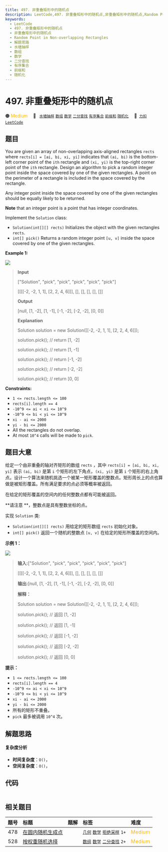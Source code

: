 ```yaml
---
title: 497. 非重叠矩形中的随机点
description: LeetCode,497. 非重叠矩形中的随机点,非重叠矩形中的随机点,Random Point in Non-overlapping Rectangles,解题思路,水塘抽样,数组,数学,二分查找,有序集合,前缀和,随机化
keywords:
  - LeetCode
  - 497. 非重叠矩形中的随机点
  - 非重叠矩形中的随机点
  - Random Point in Non-overlapping Rectangles
  - 解题思路
  - 水塘抽样
  - 数组
  - 数学
  - 二分查找
  - 有序集合
  - 前缀和
  - 随机化
---
```


# 497. 非重叠矩形中的随机点

🟠 <font color=#ffb800>Medium</font>&emsp; 🔖&ensp; [`水塘抽样`](/tag/reservoir-sampling.md) [`数组`](/tag/array.md) [`数学`](/tag/math.md) [`二分查找`](/tag/binary-search.md) [`有序集合`](/tag/ordered-set.md) [`前缀和`](/tag/prefix-sum.md) [`随机化`](/tag/randomized.md)&emsp; 🔗&ensp;[`力扣`](https://leetcode.cn/problems/random-point-in-non-overlapping-rectangles) [`LeetCode`](https://leetcode.com/problems/random-point-in-non-overlapping-rectangles)

## 题目

You are given an array of non-overlapping axis-aligned rectangles `rects`
where `rects[i] = [ai, bi, xi, yi]` indicates that `(ai, bi)` is the bottom-
left corner point of the `ith` rectangle and `(xi, yi)` is the top-right
corner point of the `ith` rectangle. Design an algorithm to pick a random
integer point inside the space covered by one of the given rectangles. A point
on the perimeter of a rectangle is included in the space covered by the
rectangle.

Any integer point inside the space covered by one of the given rectangles
should be equally likely to be returned.

**Note** that an integer point is a point that has integer coordinates.

Implement the `Solution` class:

  * `Solution(int[][] rects)` Initializes the object with the given rectangles `rects`.
  * `int[] pick()` Returns a random integer point `[u, v]` inside the space covered by one of the given rectangles.



**Example 1:**

![](https://assets.leetcode.com/uploads/2021/07/24/lc-pickrandomrec.jpg)

> 
> 
> 
> 
> 
> **Input**
> 
> ["Solution", "pick", "pick", "pick", "pick", "pick"]
> 
> [[[[-2, -2, 1, 1], [2, 2, 4, 6]]], [], [], [], [], []]
> 
> **Output**
> 
> [null, [1, -2], [1, -1], [-1, -2], [-2, -2], [0, 0]]
> 
> 
> 
> **Explanation**
> 
> Solution solution = new Solution([[-2, -2, 1, 1], [2, 2, 4, 6]]);
> 
> solution.pick(); // return [1, -2]
> 
> solution.pick(); // return [1, -1]
> 
> solution.pick(); // return [-1, -2]
> 
> solution.pick(); // return [-2, -2]
> 
> solution.pick(); // return [0, 0]

**Constraints:**

  * `1 <= rects.length <= 100`
  * `rects[i].length == 4`
  * `-10^9 <= ai < xi <= 10^9`
  * `-10^9 <= bi < yi <= 10^9`
  * `xi - ai <= 2000`
  * `yi - bi <= 2000`
  * All the rectangles do not overlap.
  * At most `10^4` calls will be made to `pick`.


## 题目大意

给定一个由非重叠的轴对齐矩形的数组 `rects` ，其中 `rects[i] = [ai, bi, xi, yi]` 表示 `(ai, bi)` 是第
`i` 个矩形的左下角点，`(xi, yi)` 是第 `i`
个矩形的右上角点。设计一个算法来随机挑选一个被某一矩形覆盖的整数点。矩形周长上的点也算做是被矩形覆盖。所有满足要求的点必须等概率被返回。

在给定的矩形覆盖的空间内的任何整数点都有可能被返回。

**请注意  **，整数点是具有整数坐标的点。

实现 `Solution` 类:

  * `Solution(int[][] rects)` 用给定的矩形数组 `rects` 初始化对象。
  * `int[] pick()` 返回一个随机的整数点 `[u, v]` 在给定的矩形所覆盖的空间内。



**示例 1：**

![](https://assets.leetcode.com/uploads/2021/07/24/lc-pickrandomrec.jpg)

> 
> 
> 
> 
> 
> **输入:**["Solution", "pick", "pick", "pick", "pick", "pick"]
> 
> [[[[-2, -2, 1, 1], [2, 2, 4, 6]]], [], [], [], [], []]
> 
> **输出:**[null, [1, -2], [1, -1], [-1, -2], [-2, -2], [0, 0]]
> 
> 
> 
> **解释：**
> 
> Solution solution = new Solution([[-2, -2, 1, 1], [2, 2, 4, 6]]);
> 
> solution.pick(); // 返回 [1, -2]
> 
> solution.pick(); // 返回 [1, -1]
> 
> solution.pick(); // 返回 [-1, -2]
> 
> solution.pick(); // 返回 [-2, -2]
> 
> solution.pick(); // 返回 [0, 0]



**提示：**

  * `1 <= rects.length <= 100`
  * `rects[i].length == 4`
  * `-10^9 <= ai < xi <= 10^9`
  * `-10^9 <= bi < yi <= 10^9`
  * `xi - ai <= 2000`
  * `yi - bi <= 2000`
  * 所有的矩形不重叠。
  * `pick` 最多被调用 `10^4` 次。


## 解题思路

#### 复杂度分析

- **时间复杂度**：`O()`，
- **空间复杂度**：`O()`，

## 代码

```javascript

```

## 相关题目

<!-- prettier-ignore -->
| 题号 | 标题 | 题解 | 标签 | 难度 |
| :------: | :------ | :------: | :------ | :------ |
| 478 | [在圆内随机生成点](https://leetcode.com/problems/generate-random-point-in-a-circle) |  |  [`几何`](/tag/geometry.md) [`数学`](/tag/math.md) [`拒绝采样`](/tag/rejection-sampling.md) `1+` | <font color=#ffb800>Medium</font> |
| 528 | [按权重随机选择](https://leetcode.com/problems/random-pick-with-weight) |  |  [`数组`](/tag/array.md) [`数学`](/tag/math.md) [`二分查找`](/tag/binary-search.md) `2+` | <font color=#ffb800>Medium</font> |